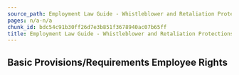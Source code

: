 ```yaml
---
source_path: Employment Law Guide - Whistleblower and Retaliation Protections.md
pages: n/a-n/a
chunk_id: bdc54c91b30ff26d7e3b851f3678940ac07b65ff
title: Employment Law Guide - Whistleblower and Retaliation Protections
---
```

## Basic Provisions/Requirements Employee Rights
